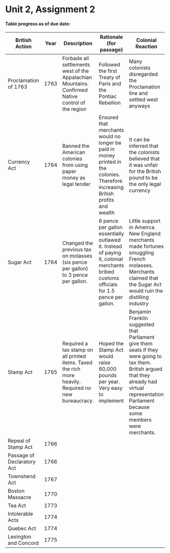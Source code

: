 # Unit 2, Assignment 2

#### Table progress as of due date:
British Action | Year | Description | Rationale (for passage) | Colonial Reaction
--- | --- | --- | --- | ---
Proclamation of 1763 | 1763 | Forbade all settlements west of the Appalachian Mountains. Confirmed Native control of the region | Followed the first Treaty of Paris and the Pontiac Rebellion | Many colonists disregarded the Proclamation line and settled west anyways
Currency Act | 1764 | Banned the American colonies from using paper money as legal tender | Ensured that merchants would no longer be paid in money printed in the colonies. Therefore increasing British profits and wealth | It can be inferred that the colonists believed that it was unfair for the British pound to be the only legal currency
Sugar Act | 1764 | Changed the previous tax on molasses (six pence per gallon) to 3 pence per gallon. | 6 pence per gallon essentially outlawed it. Instead of paying it, colonial merchants bribed customs officials for 1.5 pence per gallon. | Little support in Ameirca. New England merchants made fortunes smuggling French molasses. Merchants claimed that the Sugar Act would ruin the distilling industry
Stamp Act | 1765 | Required a tax stamp on all printed items. Taxed the rich more heavily. Required no new bureaucracy. | Hoped the Stamp Act would raise 60,000 pounds per year. Very easy to implement | Benjamin Franklin suggested that Parliament give them seats if they were going to tax them. British argued that they already had virtual representation Parliament because some members were merchants.
Repeal of Stamp Act | 1766 | | | |
Passage of Declaratory Act | 1766 | | | |
Townshend Act | 1767 | | | |
Boston Massacre | 1770 | | | |
Tea Act | 1773 | | | |
Intolerable Acts | 1774 | | | |
Quebec Act | 1774 | | | |
Lexington and Concord | 1775 | | | |
